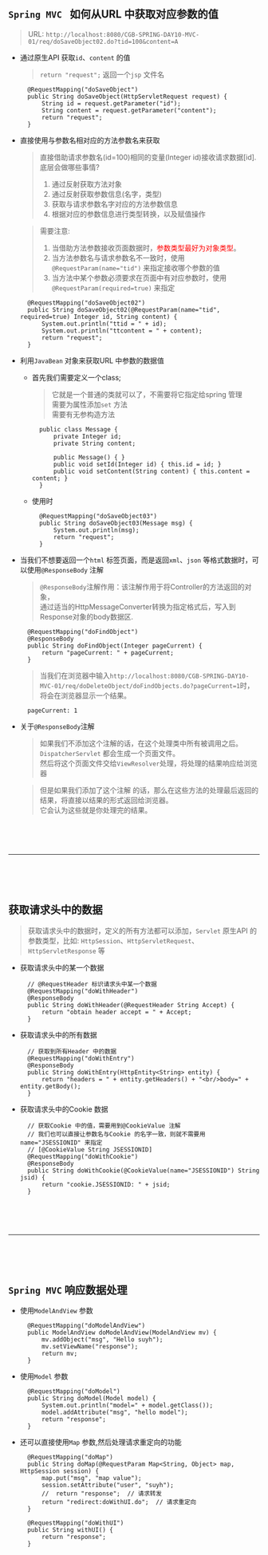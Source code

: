 

## `Spring MVC ` 如何从URL 中获取对应参数的值

> URL: `http://localhost:8080/CGB-SPRING-DAY10-MVC-01/req/doSaveObject02.do?tid=100&content=A` 

- 通过原生API 获取`id`、`content` 的值
    > `return "request";` 返回一个`jsp` 文件名

        @RequestMapping("doSaveObject")
        public String doSaveObject(HttpServletRequest request) {
            String id = request.getParameter("id");
            String content = request.getParameter("content");
            return "request";
        }

- 直接使用与参数名相对应的方法参数名来获取
	> 直接借助请求参数名(id=100)相同的变量(Integer id)接收请求数据[id].<br>
	> 底层会做哪些事情?<br>
	> 1. 通过反射获取方法对象<br>
	> 2. 通过反射获取参数信息(名字，类型)<br>
	> 3. 获取与请求参数名字对应的方法参数信息<br>
	> 4. 根据对应的参数信息进行类型转换，以及赋值操作<br>

	> 需要注意: <br>
	> 1. 当借助方法参数接收页面数据时，<span style="color:red">参数类型最好为对象类型</span>。<br>
	> 2. 当方法参数名与请求参数名不一致时，使用 `@RequestParam(name="tid")` 来指定接收哪个参数的值<br>
	> 3. 当方法中某个参数必须要求在页面中有对应参数时，使用 `@RequestParam(required=true)` 来指定<br>

        @RequestMapping("doSaveObject02")
        public String doSaveObject02(@RequestParam(name="tid", required=true) Integer id, String content) {
            System.out.println("ttid = " + id);
            System.out.println("ttcontent = " + content);
            return "request";
        }

- 利用`JavaBean` 对象来获取URL 中参数的数据值
    - 首先我们需要定义一个class;<br>
        > 它就是一个普通的类就可以了，不需要将它指定给spring 管理<br>
        > 需要为属性添加`set` 方法<br>
        > 需要有无参构造方法<br>

            public class Message {
                private Integer id;
                private String content;

                public Message() { }
                public void setId(Integer id) { this.id = id; }
                public void setContent(String content) { this.content = content; }      
            }
    - 使用时

            @RequestMapping("doSaveObject03")
            public String doSaveObject03(Message msg) {
                System.out.println(msg);
                return "request";
            }

- 当我们不想要返回一个`html` 标签页面，而是返回`xml`、`json` 等格式数据时，可以使用`@ResponseBody` 注解
    > `@ResponseBody`注解作用：该注解作用于将Controller的方法返回的对象，<br>
	> 通过适当的HttpMessageConverter转换为指定格式后，写入到Response对象的body数据区.<br>

        @RequestMapping("doFindObject")
        @ResponseBody
        public String doFindObject(Integer pageCurrent) {
            return "pageCurrent: " + pageCurrent;
        }
    > 当我们在浏览器中输入`http://localhost:8080/CGB-SPRING-DAY10-MVC-01/req/doDeleteObject/doFindObjects.do?pageCurrent=1`时，将会在浏览器显示一个结果。
        
        pageCurrent: 1

- 关于`@ResponseBody`注解
    > 如果我们不添加这个注解的话，在这个处理类中所有被调用之后。`DispatcherServlet` 都会生成一个页面文件。<br>
    > 然后将这个页面文件交给`ViewResolver`处理，将处理的结果响应给浏览器<br>
    
    > 但是如果我们添加了这个注解 的话，那么在这些方法的处理最后返回的结果，将直接以结果的形式返回给浏览器。<br>
    > 它会认为这些就是你处理完的结果。<br>

<br><br><br>

---

<br><br><br>

## 获取请求头中的数据

> 获取请求头中的数据时，定义的所有方法都可以添加，`Servlet` 原生API 的参数类型，比如: `HttpSession`、`HttpServletRequest`、`HttpServletResponse` 等<br>

- 获取请求头中的某一个数据

        // @RequestHeader 标识请求头中某一个数据
        @RequestMapping("doWithHeader")
        @ResponseBody
        public String doWithHeader(@RequestHeader String Accept) {
            return "obtain header accept = " + Accept;
        }

- 获取请求头中的所有数据

        // 获取到所有Header 中的数据
        @RequestMapping("doWithEntry")
        @ResponseBody
        public String doWithEntry(HttpEntity<String> entity) {
            return "headers = " + entity.getHeaders() + "<br/>body=" + entity.getBody();
        }
        
- 获取请求头中的Cookie 数据

        // 获取Cookie 中的值，需要用到@CookieValue 注解
        // 我们也可以直接让参数名与Cookie 的名字一致，则就不需要用name="JSESSIONID" 来指定
        // [@CookieValue String JSESSIONID]
        @RequestMapping("doWithCookie")
        @ResponseBody
        public String doWithCookie(@CookieValue(name="JSESSIONID") String jsid) {
            return "cookie.JSESSIONID: " + jsid;
        }

<br><br><br>

---

<br><br><br>

## `Spring MVC` 响应数据处理
- 使用`ModelAndView` 参数

        @RequestMapping("doModelAndView")
        public ModelAndView doModelAndView(ModelAndView mv) {
            mv.addObject("msg", "Hello suyh");
            mv.setViewName("response");
            return mv;
        }
        
- 使用`Model` 参数

        @RequestMapping("doModel")
        public String doModel(Model model) {
            System.out.println("model=" + model.getClass());
            model.addAttribute("msg", "hello model");
            return "response";
        }
        
- 还可以直接使用`Map` 参数,然后处理请求重定向的功能

        @RequestMapping("doMap")
        public String doMap(@RequestParam Map<String, Object> map, HttpSession session) {
            map.put("msg", "map value");
            session.setAttribute("user", "suyh");
            //  return "response";	// 请求转发
            return "redirect:doWithUI.do";	// 请求重定向
        }
        
        @RequestMapping("doWithUI")
        public String withUI() {
            return "response";
        }
